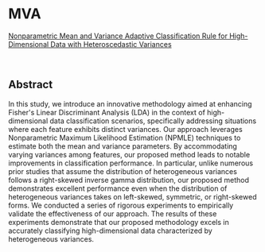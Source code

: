 # MVA
 [Nonparametric Mean and Variance Adaptive Classification Rule for High-Dimensional Data with Heteroscedastic Variances](https://doi.org/10.1002/sam.11689)

<br> 

## Abstract 
In this study, we introduce an innovative methodology aimed at enhancing Fisher's Linear Discriminant Analysis (LDA) in the context of high-dimensional data classification scenarios, specifically addressing situations where each feature exhibits distinct variances. Our approach leverages Nonparametric Maximum Likelihood Estimation (NPMLE) techniques to estimate both the mean and variance parameters.
By accommodating varying variances among features, our proposed method leads to notable improvements in classification performance. 
In particular, unlike numerous prior studies that assume the distribution of heterogeneous variances follows a right-skewed inverse gamma distribution, our proposed method demonstrates excellent performance even when the distribution of heterogeneous variances takes on left-skewed, symmetric, or right-skewed forms.
We conducted a series of rigorous experiments to empirically validate the effectiveness of our approach. The results of these experiments demonstrate that our proposed methodology excels in accurately classifying high-dimensional data characterized by heterogeneous variances.
